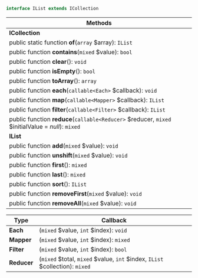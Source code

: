 ```php
interface IList extends ICollection
```

| Methods |
|---------|
| **ICollection** |
| public static function **of**(`array` $array): `IList` |
| public function **contains**(`mixed` $value): `bool` |
| public function **clear**(): `void` |
| public function **isEmpty**(): `bool` |
| public function **toArray**(): `array` |
| public function **each**(`callable<Each>` $callback): `void` |
| public function **map**(`callable<Mapper>` $callback): `IList` |
| public function **filter**(`callable<Filter>` $callback): `IList` |
| public function **reduce**(`callable<Reducer>` $reducer, `mixed` $initialValue = _null_): `mixed` |
| **IList** |
| public function **add**(`mixed` $value): `void` |
| public function **unshift**(`mixed` $value): `void` |
| public function **first**(): `mixed` |
| public function **last**(): `mixed` |
| public function **sort**(): `IList` |
| public function **removeFirst**(`mixed` $value): `void` |
| public function **removeAll**(`mixed` $value): `void` |

| Type | Callback |
|------|----------|
| **Each**     | (`mixed` $value, `int` $index): `void`  |
| **Mapper**   | (`mixed` $value, `int` $index): `mixed` |
| **Filter**   | (`mixed` $value, `int` $index): `bool`  |
| **Reducer**  | (`mixed` $total, `mixed` $value, `int` $index, `IList` $collection): `mixed` |
